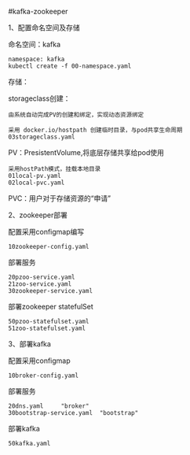 #kafka-zookeeper

1、配置命名空间及存储

命名空间：kafka

    namespace: kafka
    kubectl create -f 00-namespace.yaml
    

存储：

storageclass创建： 

    由系统自动完成PV的创建和绑定，实现动态资源绑定
    
    采用 docker.io/hostpath 创建临时目录，与pod共享生命周期
    03storageclass.yaml
    
PV：PresistentVolume,将底层存储共享给pod使用
    
    采用hostPath模式，挂载本地目录
    01local-pv.yaml
    02local-pvc.yaml

PVC：用户对于存储资源的“申请”

2、zookeeper部署

配置采用configmap编写

    10zookeeper-config.yaml
    
部署服务

    20pzoo-service.yaml
    21zoo-service.yaml
    30zookeeper-service.yaml
    
部署zookeeper  statefulSet

    50pzoo-statefulset.yaml
    51zoo-statefulset.yaml
    
3、部署kafka

配置采用configmap

    10broker-config.yaml
    
部署服务

    20dns.yaml     "broker"
    30bootstrap-service.yaml  "bootstrap"


部署kafka

    50kafka.yaml
